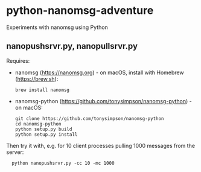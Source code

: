 # python-nanomsg-adventure
Experiments with nanomsg using Python

<h2>nanopushsrvr.py, nanopullsrvr.py</h2>

Requires:
  
- nanomsg (https://nanomsg.org) - on macOS, install with Homebrew (https://brew.sh):
    
      brew install nanomsg
      
- nanomsg-python (https://github.com/tonysimpson/nanomsg-python) - on macOS:
    
      git clone https://github.com/tonysimpson/nanomsg-python    
      cd nanomsg-python
      python setup.py build
      python setup.py install

Then try it with, e.g. for 10 client processes pulling 1000 messages from the server:

      python nanopushsrvr.py -cc 10 -mc 1000
